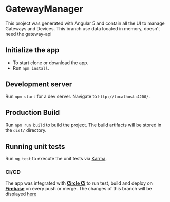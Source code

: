 # GatewayManager

This project was generated with Angular 5 and contain all the UI to manage Gateways and Devices. This branch use data located in memory, doesn't need the gateway-api

## Initialize the app

- To start clone or download the app.
- Run `npm install`.

## Development server

Run `npm start` for a dev server. Navigate to `http://localhost:4200/`.

## Production Build

Run `npm run build` to build the project. The build artifacts will be stored in the `dist/` directory.

## Running unit tests

Run `ng test` to execute the unit tests via [Karma](https://karma-runner.github.io).

### CI/CD
The app was integrated with **[Circle Ci](https://circleci.com/)** to run test, build and deploy on **[Firebase](https://firebase.google.com)** on every push or merge. The changes of this branch will be displayed [here](https://musala-coding-task.firebaseapp.com)

